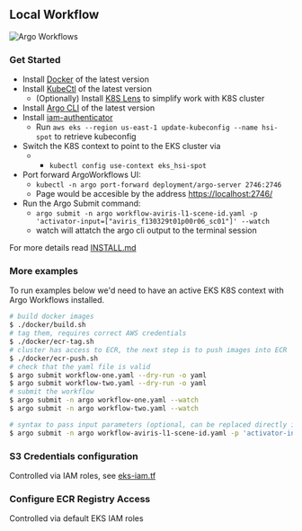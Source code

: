 ## Local Workflow

![Argo Workflows](https://argoproj.github.io/argo-workflows/assets/argo.png)

### Get Started

* Install [Docker](https://www.docker.com/) of the latest version
* Install [KubeCtl](https://kubernetes.io/docs/tasks/tools/) of the latest version
  * (Optionally) Install [K8S Lens](https://k8slens.dev/) to simplify work with K8S cluster
* Install [Argo CLI](https://github.com/argoproj/argo-workflows/releases/tag/v3.1.3) of the latest version
* Install [iam-authenticator](https://docs.aws.amazon.com/eks/latest/userguide/install-aws-iam-authenticator.html)
  * Run `aws eks --region us-east-1 update-kubeconfig --name hsi-spot` to retrieve kubeconfig
* Switch the K8S context to point to the EKS cluster via
  * * `kubectl config use-context eks_hsi-spot`
* Port forward ArgoWorkflows UI:
  * `kubectl -n argo port-forward deployment/argo-server 2746:2746`
  * Page would be accesible by the address [https://localhost:2746/](https://localhost:2746/)
* Run the Argo Submit command: 
  * `argo submit -n argo workflow-aviris-l1-scene-id.yaml -p 'activator-input=["aviris_f130329t01p00r06_sc01"]' --watch`
  * watch will attatch the argo cli output to the terminal session

For more details read [INSTALL.md](./INSTALL.md)


### More examples

To run examples below we'd need to have an active EKS K8S context with Argo Workflows installed.

```bash
# build docker images
$ ./docker/build.sh
# tag them, requires correct AWS credentials
$ ./docker/ecr-tag.sh
# cluster has access to ECR, the next step is to push images into ECR
$ ./docker/ecr-push.sh
# check that the yaml file is valid
$ argo submit workflow-one.yaml --dry-run -o yaml
$ argo submit workflow-two.yaml --dry-run -o yaml
# submit the workflow
$ argo submit -n argo workflow-one.yaml --watch 
$ argo submit -n argo workflow-two.yaml --watch 

# syntax to pass input parameters (optional, can be replaced directly in the yaml file)
$ argo submit -n argo workflow-aviris-l1-scene-id.yaml -p 'activator-input=["aviris_f130329t01p00r06_sc01"]' --watch
```

### S3 Credentials configuration

Controlled via IAM roles, see [eks-iam.tf](../../terraform/eks-iam.tf)

### Configure ECR Registry Access

Controlled via default EKS IAM roles
